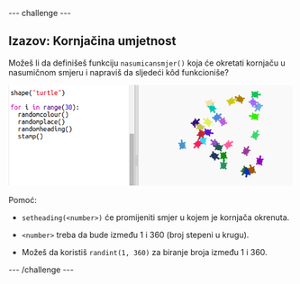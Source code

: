 \--- challenge \---

## Izazov: Kornjačina umjetnost

Možeš li da definišeš funkciju `nasumicansmjer()` koja će okretati kornjaču u nasumičnom smjeru i napraviš da sljedeći kôd funkcioniše?

![screenshot](images/modern-turtle-art.png)

Pomoć:

- `setheading(<number>)` će promijeniti smjer u kojem je kornjača okrenuta.

- `<number>` treba da bude između 1 i 360 (broj stepeni u krugu).

- Možeš da koristiš `randint(1, 360)` za biranje broja između 1 i 360.

\--- /challenge \---
